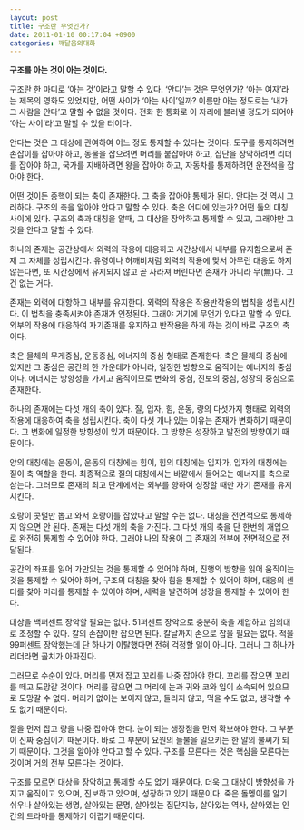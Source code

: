 ```yaml
---
layout: post
title: 구조란 무엇인가?
date: 2011-01-10 00:17:04 +0900
categories: 깨달음의대화
---
```

**구조를 아는 것이 아는 것이다.**   

  


구조란 한 마디로 ‘아는 것’이라고 말할 수 있다. ‘안다’는 것은 무엇인가? ‘아는 여자’라는 제목의 영화도 있었지만, 어떤 사이가 ‘아는 사이’일까? 이름만 아는 정도로는 ‘내가 그 사람을 안다’고 말할 수 없을 것이다. 전화 한 통화로 이 자리에 불러낼 정도가 되어야 ‘아는 사이’라’고 말할 수 있을 터이다.


  


안다는 것은 그 대상에 관여하여 어느 정도 통제할 수 있다는 것이다. 도구를 통제하려면 손잡이를 잡아야 하고, 동물을 잡으려면 머리를 붙잡아야 하고, 집단을 장악하려면 리더를 잡아야 하고, 국가를 지배하려면 왕을 잡아야 하고, 자동차를 통제하려면 운전석을 잡아야 한다. 


  


어떤 것이든 중핵이 되는 축이 존재한다. 그 축을 잡아야 통제가 된다. 안다는 것 역시 그러하다. 구조의 축을 알아야 안다고 말할 수 있다. 축은 어디에 있는가? 어떤 둘의 대칭 사이에 있다. 구조의 축과 대칭을 알때, 그 대상을 장악하고 통제할 수 있고, 그래야만 그것을 안다고 말할 수 있다. 


  


하나의 존재는 공간상에서 외력의 작용에 대응하고 시간상에서 내부를 유지함으로써 존재 그 자체를 성립시킨다. 유령이나 허깨비처럼 외력의 작용에 맞서 아무런 대응도 하지 않는다면, 또 시간상에서 유지되지 않고 곧 사라져 버린다면 존재가 아니라 무(無)다. 그건 없는 거다. 


  


존재는 외력에 대항하고 내부를 유지한다. 외력의 작용은 작용반작용의 법칙을 성립시킨다. 이 법칙을 충족시켜야 존재가 인정된다. 그래야 거기에 무언가 있다고 말할 수 있다. 외부의 작용에 대응하여 자기존재를 유지하고 반작용을 하게 하는 것이 바로 구조의 축이다. 


  


축은 물체의 무게중심, 운동중심, 에너지의 중심 형태로 존재한다. 축은 물체의 중심에 있지만 그 중심은 공간의 한 가운데가 아니라, 일정한 방향으로 움직이는 에너지의 중심이다. 에너지는 방향성을 가지고 움직이므로 변화의 중심, 진보의 중심, 성장의 중심으로 존재한다. 


  


하나의 존재에는 다섯 개의 축이 있다. 질, 입자, 힘, 운동, 량의 다섯가지 형태로 외력의 작용에 대응하여 축을 성립시킨다. 축이 다섯 개나 있는 이유는 존재가 변화하기 때문이다. 그 변화에 일정한 방향성이 있기 때문이다. 그 방향은 성장하고 발전의 방향이기 때문이다. 


  


양의 대칭에는 운동이, 운동의 대칭에는 힘이, 힘의 대칭에는 입자가, 입자의 대칭에는 질이 축 역할을 한다. 최종적으로 질의 대칭에서는 바깥에서 들어오는 에너지를 축으로 삼는다. 그러므로 존재의 최고 단계에서는 외부를 향하여 성장할 때만 자기 존재를 유지시킨다. 


  


호랑이 콧털만 뽑고 와서 호랑이를 잡았다고 말할 수는 없다. 대상을 전면적으로 통제하지 않으면 안 된다. 존재는 다섯 개의 축을 가진다. 그 다섯 개의 축을 단 한번의 개입으로 완전히 통제할 수 있어야 한다. 그래야 나의 작용이 그 존재의 전부에 전면적으로 전달된다. 


  


공간의 좌표를 읽어 가만있는 것을 통제할 수 있어야 하며, 진행의 방향을 읽어 움직이는 것을 통제할 수 있어야 하며, 구조의 대칭을 찾아 힘을 통제할 수 있어야 하며, 대응의 센터를 찾아 머리를 통제할 수 있어야 하며, 세력을 발견하여 성장을 통제할 수 있어야 한다. 


  


대상을 백퍼센트 장악할 필요는 없다. 51퍼센트 장악으로 충분히 축을 제압하고 임의대로 조정할 수 있다. 칼의 손잡이만 잡으면 된다. 칼날까지 손으로 잡을 필요는 없다. 적을 99퍼센트 장악했는데 단 하나가 이탈했다면 전혀 걱정할 일이 아니다. 그러나 그 하나가 리더라면 골치가 아파진다. 


  


그러므로 수순이 있다. 머리를 먼저 잡고 꼬리를 나중 잡아야 한다. 꼬리를 잡으면 꼬리를 떼고 도망갈 것이다. 머리를 잡으면 그 머리에 눈과 귀와 코와 입이 소속되어 있으므로 도망갈 수 없다. 머리가 없이는 보이지 않고, 들리지 않고, 먹을 수도 없고, 생각할 수도 없기 때문이다. 


  


질을 먼저 잡고 량을 나중 잡아야 한다. 눈이 되는 생장점을 먼저 확보해야 한다. 그 부분이 진짜 중심이기 때문이다. 바로 그 부분이 요원의 들불을 일으키는 한 알의 불씨가 되기 때문이다. 그것을 알아야 안다고 할 수 있다. 구조를 모른다는 것은 핵심을 모른다는 것이며 거의 전부 모른다는 것이다. 


  


구조를 모르면 대상을 장악하고 통제할 수도 없기 때문이다. 더욱 그 대상이 방향성을 가지고 움직이고 있으며, 진보하고 있으며, 성장하고 있기 때문이다. 죽은 돌멩이를 알기 쉬우나 살아있는 생명, 살아있는 문명, 살아있는 집단지능, 살아있는 역사, 살아있는 인간의 드라마를 통제하기 어렵기 때문이다.